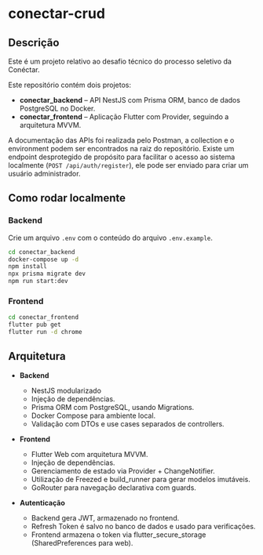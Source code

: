 # conectar-crud

## Descrição

Este é um projeto relativo ao desafio técnico do processo seletivo da Conéctar.

Este repositório contém dois projetos:

- **conectar_backend** – API NestJS com Prisma ORM, banco de dados PostgreSQL no Docker.
- **conectar_frontend** – Aplicação Flutter com Provider, seguindo a arquitetura MVVM.

A documentação das APIs foi realizada pelo Postman, a collection e o environment podem ser encontrados na raiz do repositório.
Existe um endpoint desprotegido de propósito para facilitar o acesso ao sistema localmente (`POST /api/auth/register`), ele pode ser enviado para criar um usuário administrador.

## Como rodar localmente

### Backend

Crie um arquivo `.env` com o conteúdo do arquivo `.env.example`.

```bash
cd conectar_backend
docker-compose up -d
npm install
npx prisma migrate dev
npm run start:dev
```

### Frontend

```bash
cd conectar_frontend
flutter pub get
flutter run -d chrome
```

## Arquitetura

- **Backend**
    - NestJS modularizado
    - Injeção de dependências.
    - Prisma ORM com PostgreSQL, usando Migrations.
    - Docker Compose para ambiente local.
    - Validação com DTOs e use cases separados de controllers.

- **Frontend**
    - Flutter Web com arquitetura MVVM.
    - Injeção de dependências.
    - Gerenciamento de estado via Provider + ChangeNotifier.
    - Utilização de Freezed e build_runner para gerar modelos imutáveis.
    - GoRouter para navegação declarativa com guards.

- **Autenticação**
    - Backend gera JWT, armazenado no frontend.
    - Refresh Token é salvo no banco de dados e usado para verificações.
    - Frontend armazena o token via flutter_secure_storage (SharedPreferences para web).
